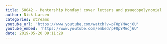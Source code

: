 ```yaml
---
title: S0042 - Mentorship Monday! cover letters and psuedopolynomial
author: Nick Larsen
categories: streams
youtube_url: 'https://www.youtube.com/watch?v=pF0pYMAcj6U'
youtube_embed: 'https://www.youtube.com/embed/pF0pYMAcj6U'
date: 2019-05-20 09:11:28
---
```




